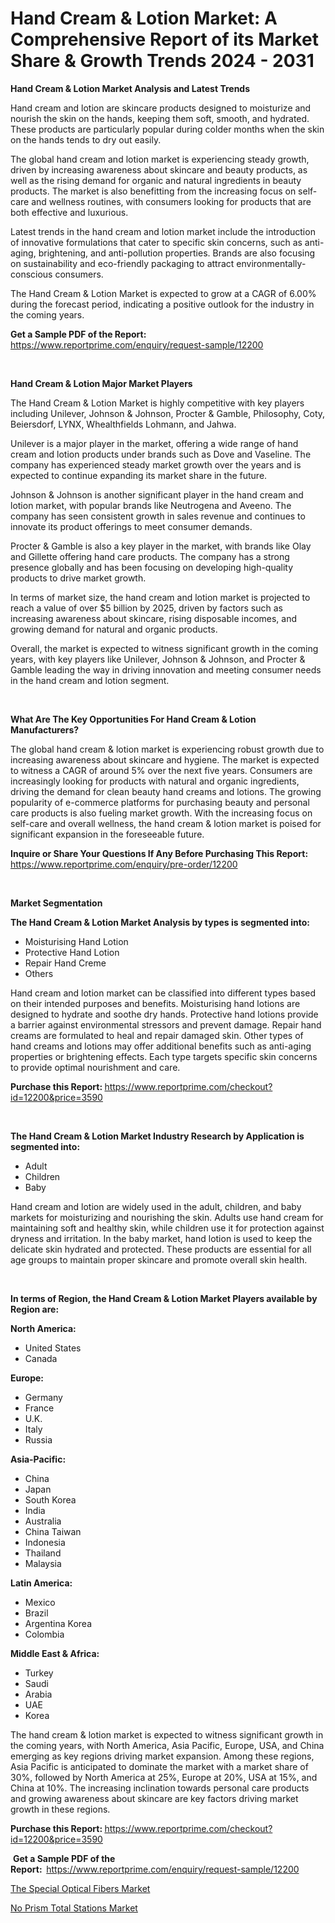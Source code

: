 <p><h1>Hand Cream & Lotion Market: A Comprehensive Report of its Market Share & Growth Trends 2024 - 2031</h1></p><p><strong>Hand Cream & Lotion Market Analysis and Latest Trends</strong></p>
<p><p>Hand cream and lotion are skincare products designed to moisturize and nourish the skin on the hands, keeping them soft, smooth, and hydrated. These products are particularly popular during colder months when the skin on the hands tends to dry out easily.</p><p>The global hand cream and lotion market is experiencing steady growth, driven by increasing awareness about skincare and beauty products, as well as the rising demand for organic and natural ingredients in beauty products. The market is also benefitting from the increasing focus on self-care and wellness routines, with consumers looking for products that are both effective and luxurious.</p><p>Latest trends in the hand cream and lotion market include the introduction of innovative formulations that cater to specific skin concerns, such as anti-aging, brightening, and anti-pollution properties. Brands are also focusing on sustainability and eco-friendly packaging to attract environmentally-conscious consumers.</p><p>The Hand Cream & Lotion Market is expected to grow at a CAGR of 6.00% during the forecast period, indicating a positive outlook for the industry in the coming years.</p></p>
<p><strong>Get a Sample PDF of the Report:&nbsp;</strong> <a href="https://www.reportprime.com/enquiry/request-sample/12200">https://www.reportprime.com/enquiry/request-sample/12200</a></p>
<p>&nbsp;</p>
<p><strong>Hand Cream & Lotion Major Market Players</strong></p>
<p><p>The Hand Cream & Lotion Market is highly competitive with key players including Unilever, Johnson & Johnson, Procter & Gamble, Philosophy, Coty, Beiersdorf, LYNX, Whealthfields Lohmann, and Jahwa. </p><p>Unilever is a major player in the market, offering a wide range of hand cream and lotion products under brands such as Dove and Vaseline. The company has experienced steady market growth over the years and is expected to continue expanding its market share in the future.</p><p>Johnson & Johnson is another significant player in the hand cream and lotion market, with popular brands like Neutrogena and Aveeno. The company has seen consistent growth in sales revenue and continues to innovate its product offerings to meet consumer demands.</p><p>Procter & Gamble is also a key player in the market, with brands like Olay and Gillette offering hand care products. The company has a strong presence globally and has been focusing on developing high-quality products to drive market growth.</p><p>In terms of market size, the hand cream and lotion market is projected to reach a value of over $5 billion by 2025, driven by factors such as increasing awareness about skincare, rising disposable incomes, and growing demand for natural and organic products.</p><p>Overall, the market is expected to witness significant growth in the coming years, with key players like Unilever, Johnson & Johnson, and Procter & Gamble leading the way in driving innovation and meeting consumer needs in the hand cream and lotion segment.</p></p>
<p>&nbsp;</p>
<p><strong>What Are The Key Opportunities For Hand Cream & Lotion Manufacturers?</strong></p>
<p><p>The global hand cream & lotion market is experiencing robust growth due to increasing awareness about skincare and hygiene. The market is expected to witness a CAGR of around 5% over the next five years. Consumers are increasingly looking for products with natural and organic ingredients, driving the demand for clean beauty hand creams and lotions. The growing popularity of e-commerce platforms for purchasing beauty and personal care products is also fueling market growth. With the increasing focus on self-care and overall wellness, the hand cream & lotion market is poised for significant expansion in the foreseeable future.</p></p>
<p><strong>Inquire or Share Your Questions If Any Before Purchasing This Report:</strong> <a href="https://www.reportprime.com/enquiry/pre-order/12200">https://www.reportprime.com/enquiry/pre-order/12200</a></p>
<p>&nbsp;</p>
<p><strong>Market Segmentation</strong></p>
<p><strong>The Hand Cream & Lotion Market Analysis by types is segmented into:</strong></p>
<p><ul><li>Moisturising Hand Lotion</li><li>Protective Hand Lotion</li><li>Repair Hand Creme</li><li>Others</li></ul></p>
<p><p>Hand cream and lotion market can be classified into different types based on their intended purposes and benefits. Moisturising hand lotions are designed to hydrate and soothe dry hands. Protective hand lotions provide a barrier against environmental stressors and prevent damage. Repair hand creams are formulated to heal and repair damaged skin. Other types of hand creams and lotions may offer additional benefits such as anti-aging properties or brightening effects. Each type targets specific skin concerns to provide optimal nourishment and care.</p></p>
<p><strong>Purchase this Report:&nbsp;</strong><a href="https://www.reportprime.com/checkout?id=12200&price=3590">https://www.reportprime.com/checkout?id=12200&price=3590</a></p>
<p>&nbsp;</p>
<p><strong>The Hand Cream & Lotion Market Industry Research by Application is segmented into:</strong></p>
<p><ul><li>Adult</li><li>Children</li><li>Baby</li></ul></p>
<p><p>Hand cream and lotion are widely used in the adult, children, and baby markets for moisturizing and nourishing the skin. Adults use hand cream for maintaining soft and healthy skin, while children use it for protection against dryness and irritation. In the baby market, hand lotion is used to keep the delicate skin hydrated and protected. These products are essential for all age groups to maintain proper skincare and promote overall skin health.</p></p>
<p>&nbsp;</p>
<p><strong>In terms of Region, the Hand Cream & Lotion Market Players available by Region are:</strong></p>
<p>
    <p> <strong> North America: </strong>
        <ul>
            <li>United States</li>
            <li>Canada</li>
        </ul>
        </p> 
    <p> <strong> Europe: </strong>
        <ul>
            <li>Germany</li>
            <li>France</li>
            <li>U.K.</li>
            <li>Italy</li>
            <li>Russia</li>
        </ul>
        </p> 
    <p> <strong> Asia-Pacific: </strong>
        <ul>
            <li>China</li>
            <li>Japan</li>
            <li>South Korea</li>
            <li>India</li>
            <li>Australia</li>
            <li>China Taiwan</li>
            <li>Indonesia</li>
            <li>Thailand</li>
            <li>Malaysia</li>
        </ul>
        </p> 
    <p> <strong> Latin America: </strong>
        <ul>
            <li>Mexico</li>
            <li>Brazil</li>
            <li>Argentina Korea</li>
            <li>Colombia</li>
        </ul>
        </p> 
    <p> <strong> Middle East & Africa: </strong>
        <ul>
            <li>Turkey</li>
            <li>Saudi</li>
            <li>Arabia</li>
            <li>UAE</li>
            <li>Korea</li>
        </ul>
    </p>
    </p>
<p><p>The hand cream & lotion market is expected to witness significant growth in the coming years, with North America, Asia Pacific, Europe, USA, and China emerging as key regions driving market expansion. Among these regions, Asia Pacific is anticipated to dominate the market with a market share of 30%, followed by North America at 25%, Europe at 20%, USA at 15%, and China at 10%. The increasing inclination towards personal care products and growing awareness about skincare are key factors driving market growth in these regions.</p></p>
<p><strong>Purchase this Report: </strong><a href="https://www.reportprime.com/checkout?id=12200&price=3590">https://www.reportprime.com/checkout?id=12200&price=3590</a></p>
<p>&nbsp;<strong>Get a Sample PDF of the Report:&nbsp;&nbsp;</strong><a href="https://www.reportprime.com/enquiry/request-sample/12200">https://www.reportprime.com/enquiry/request-sample/12200</a></p>
<p><strong></strong></p>
<p><p><a href="https://frill-swim-3cd.notion.site/The-Special-Optical-Fibers-Market-Research-Report-Provides-thorough-Industry-Overview-which-offers--d57a6e5e0f4c43daa816acb327ff8c43">The Special Optical Fibers Market</a></p><p><a href="https://gentle-editor-9db.notion.site/Decoding-the-No-Prism-Total-Stations-Market-A-Deep-Dive-into-the-Latest-Market-Trends-Market-Segme-a7d4a438448743468506a0f6ca85b229">No Prism Total Stations Market</a></p></p>